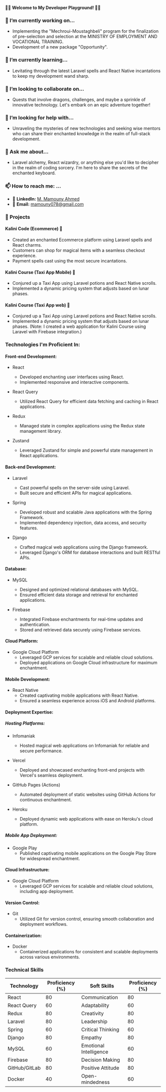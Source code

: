 👨‍💻 **Welcome to My Developer Playground! 🚀✨**

### 🔭 I’m currently working on...
- Implementing the "Mechroui-Moustaghbeli" program for the finalization of pre-selection and selection at the MINISTRY OF EMPLOYMENT AND VOCATIONAL TRAINING.
- Development of a new package "Opportunity".

### 🌱 I’m currently learning...
- Levitating through the latest Laravel spells and React Native incantations to keep my development wand sharp.

### 👯 I’m looking to collaborate on...
- Quests that involve dragons, challenges, and maybe a sprinkle of innovative technology. Let's embark on an epic adventure together!

### 🤔 I’m looking for help with...
- Unraveling the mysteries of new technologies and seeking wise mentors who can share their enchanted knowledge in the realm of full-stack development.

### 💬 Ask me about...
- Laravel alchemy, React wizardry, or anything else you'd like to decipher in the realm of coding sorcery. I'm here to share the secrets of the enchanted keyboard.

### 📫 How to reach me: ...
- 🧙 **LinkedIn:** [M. Mamouny Ahmed ]((https://www.linkedin.com/in/mamouny-ahmed-2568351a5?utm_source=share&utm_campaign=share_via&utm_content=profile&utm_medium=android_app)/)
- 📧 **Email:** mamouny078@gmail.com

### 🚀 Projects
#### Kalini Code (Ecommerce) 🛒
- Created an enchanted Ecommerce platform using <i class="fab fa-laravel"></i> Laravel spells and <i class="fab fa-react"></i> React charms.
- Customers can shop for magical items with a seamless checkout experience.
- Payment spells cast using the most secure incantations.

#### Kalini Course (Taxi App Mobile) 🚕
- Conjured up a Taxi App using <i class="fab fa-laravel"></i> Laravel potions and <i class="fab fa-react"></i> React Native scrolls.
- Implemented a dynamic pricing system that adjusts based on lunar phases.

#### Kalini Course (Taxi App web) 🚕
- Conjured up a Taxi App using <i class="fab fa-laravel"></i> Laravel potions and <i class="fab fa-react"></i> React Native scrolls.
- Implemented a dynamic pricing system that adjusts based on lunar phases. (Note: I created a web application for Kalini Course using Laravel with Firebase integration.)

### Technologies I'm Proficient In:
#### Front-end Development:
- <i class="fab fa-react"></i> React 
  - Developed enchanting user interfaces using React.
  - Implemented responsive and interactive components.

- <i class="fab fa-react"></i> React Query
  - Utilized React Query for efficient data fetching and caching in React applications.

- <i class="fab fa-react"></i> Redux
  - Managed state in complex applications using the Redux state management library.

- <i class="fab fa-react"></i> Zustand
  - Leveraged Zustand for simple and powerful state management in React applications.

#### Back-end Development:
- <i class="fab fa-laravel"></i> Laravel
  - Cast powerful spells on the server-side using Laravel.
  - Built secure and efficient APIs for magical applications.

- <i class="fab fa-java"></i> Spring
  - Developed robust and scalable Java applications with the Spring Framework.
  - Implemented dependency injection, data access, and security features.

- <i class="fab fa-python"></i> Django
  - Crafted magical web applications using the Django framework.
  - Leveraged Django's ORM for database interactions and built RESTful APIs.

#### Database:
- <i class="fas fa-database"></i> MySQL
  - Designed and optimized relational databases with MySQL.
  - Ensured efficient data storage and retrieval for enchanted applications.

- <i class="fas fa-database"></i> Firebase
  - Integrated Firebase enchantments for real-time updates and authentication.
  - Stored and retrieved data securely using Firebase services.

#### Cloud Platform:
- <i class="fab fa-google"></i> Google Cloud Platform
  - Leveraged GCP services for scalable and reliable cloud solutions.
  - Deployed applications on Google Cloud infrastructure for maximum enchantment.

#### Mobile Development:
- <i class="fab fa-react"></i> React Native
  - Created captivating mobile applications with React Native.
  - Ensured a seamless experience across iOS and Android platforms.

#### Deployment Expertise:
##### Hosting Platforms:
- <i class="fas fa-globe"></i> Infomaniak
  - Hosted magical web applications on Infomaniak for reliable and secure performance.

- <i class="fab fa-vercel"></i> Vercel
  - Deployed and showcased enchanting front-end projects with Vercel's seamless deployment.

- <i class="fab fa-github"></i> GitHub Pages (Actions)
  - Automated deployment of static websites using GitHub Actions for continuous enchantment.

- <i class="fab fa-heroku"></i> Heroku
  - Deployed dynamic web applications with ease on Heroku's cloud platform.

##### Mobile App Deployment:
- <i class="fab fa-google-play"></i> Google Play
  - Published captivating mobile applications on the Google Play Store for widespread enchantment.

#### Cloud Infrastructure:
- <i class="fab fa-google"></i> Google Cloud Platform
  - Leveraged GCP services for scalable and reliable cloud solutions, including app deployment.

#### Version Control:
- <i class="fab fa-git"></i> Git
  - Utilized Git for version control, ensuring smooth collaboration and deployment workflows.

#### Containerization:
- <i class="fab fa-docker"></i> Docker
  - Containerized applications for consistent and scalable deployments across various environments.

### Technical Skills
| Technology     | Proficiency (%) | Soft Skills        | Proficiency (%) |
| --------------- | --------------- | ------------------ | --------------- |
| React           | 80              | Communication     | 80              |
| React Query     | 60              | Adaptability       | 60              |
| Redux           | 80              | Creativity         | 80              |
| Laravel         | 80              | Leadership         | 80              |
| Spring          | 60              | Critical Thinking  | 60              |
| Django          | 80              | Empathy            | 80              |
| MySQL           | 60              | Emotional Intelligence | 60         |
| Firebase        | 80              | Decision Making    | 80              |
| GitHub/GitLab   | 80              | Positive Attitude  | 80              |
| Docker          | 40              | Open-mindedness    | 60              |
